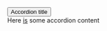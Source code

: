 <section class="au-accordion">
  <button class="au-accordion__title js-au-accordion" aria-controls="accordion-default" aria-expanded="true" onclick="return AU.accordion.Toggle( this )">Accordion title</button>

  <div class="au-accordion__body" id="accordion-default">
    <div class="au-accordion__body-wrapper">
      Here <a href="#url">is</a> some accordion content
    </div>
  </div>
</section>
